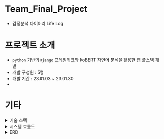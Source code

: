 # Team_Final_Project
- 감정분석 다이어리 Life Log

# 프로젝트 소개
- `python` 기반의 `Django` 프레임워크와 KoBERT 자연어 분석을 활용한 웹 풀스택 개발
- 개발 구성원 : 5명
- 개발 기간 : 23.01.03 ~ 23.01.30
- 
# 기타
<details>
<summary>기술 스택</summary>
<div markdown="">

![image](https://github.com/user-attachments/assets/2542ab96-439e-43f8-ac2d-70ddd63b76bb)

</div>
</details>

<details>
<summary>시스템 흐름도</summary>
<div markdown="">

<img width="1412" alt="시스템흐름도" src="https://github.com/user-attachments/assets/81db5cf2-9ca9-40a9-9707-84e89e837383">
</div>
</details>

<details>
<summary>ERD</summary>
<div markdown="">

![image](https://github.com/user-attachments/assets/84f6de49-3455-47f7-9289-5c522fb5d06c)

</div>
</details>
